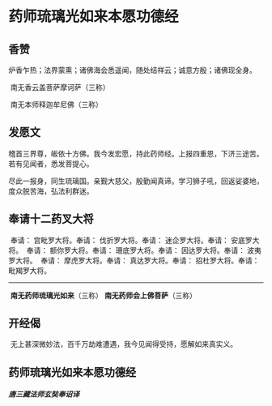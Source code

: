 # 				药师琉璃光如来本愿功德经

## 												香赞
​							炉香乍热；法界蒙熏；诸佛海会悉遥闻，随处结祥云；诚意方殷；诸佛现全身。

​																		南无香云盖菩萨摩诃萨（三称）

​																		南无本师释迦牟尼佛（三称）

## 												发愿文

稽首三界尊，皈依十方佛。我今发宏愿，持此药师经。上报四重恩，下济三途苦。若有见闻者，悉发菩提心。

尽此一报身，同生琉璃国。亲觐大慈父，殷勤闻真谛。学习狮子吼，回返娑婆地，度众脱苦海，弘法利群迷。

## 										奉请十二药叉大将

​						奉请： 宫毗罗大将。奉请： 伐折罗大将。奉请： 迷企罗大将。奉请： 安底罗大将。
​						奉请： 额你罗大将。奉请： 珊底罗大将。奉请： 因达罗大将。奉请： 波夷罗大将。
​						奉请： 摩虎罗大将。奉请： 真达罗大将。奉请： 招杜罗大将。奉请： 毗羯罗大将。

---

​																		**南无药师琉璃光如来**（三称）
​																		**南无药师会上佛菩萨**（三称）

## 												开经偈

​									无上甚深微妙法，百千万劫难遭遇，我今见闻得受持，愿解如来真实义。

## 								药师琉璃光如来本愿功德经

##### 																			唐三藏法师玄奘奉诏译
